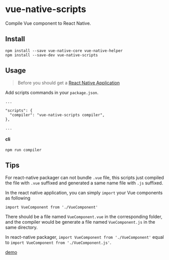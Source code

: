 # vue-native-scripts

Compile Vue component to React Native.

## Install

```
npm install --save vue-native-core vue-native-helper
npm install --save-dev vue-native-scripts
```

## Usage

> Before you should get a [React Native Application](https://github.com/react-community/create-react-native-app)

Add scripts commands in your `package.json`.

```
...

"scripts": {
  "compiler": "vue-native-scripts compiler",
},

...
```

#### cli

```
npm run compiler
```

## Tips

For react-native packager can not bundle `.vue` file, this scripts just compiled the file with `.vue` suffixed and generated a same name file with `.js` suffixed.

In the react native application, you can simply `import` your Vue components as following

```
import VueComponent from './VueComponent'
```

There should be a file named `VueComponent.vue` in the corresponding folder, and the compiler would be generate a file named `VueComponent.js` in the same directory.

In react-native packager, `import VueComponent from './VueComponent'` equal to `import VueComponent from './VueComponent.js'`.

[demo]()
